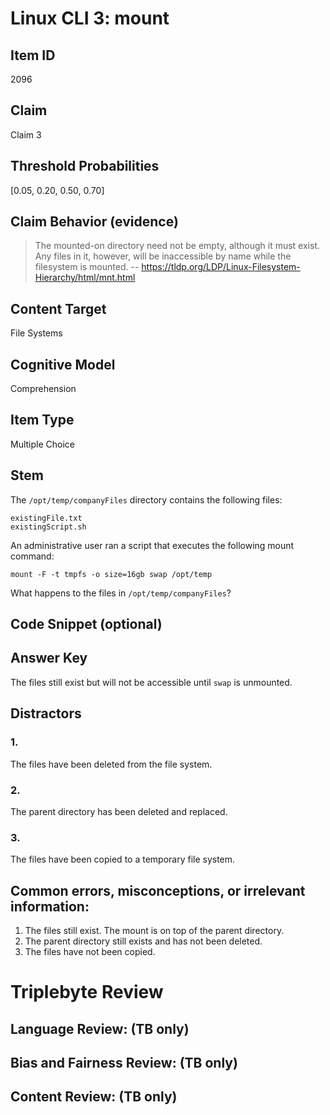 # Linux CLI 3: mount

## Item ID
2096

## Claim
Claim 3

## Threshold Probabilities
[0.05, 0.20, 0.50, 0.70]

## Claim Behavior (evidence)
> The mounted-on directory need not be empty, although it must exist.
> Any files in it, however, will be inaccessible by name while the
> filesystem is mounted.
> -- https://tldp.org/LDP/Linux-Filesystem-Hierarchy/html/mnt.html

## Content Target
File Systems

## Cognitive Model
Comprehension

## Item Type
Multiple Choice

## Stem
The `/opt/temp/companyFiles` directory contains the following files:

```
existingFile.txt
existingScript.sh
```

An administrative user ran a script that executes the following mount command:
```
mount -F -t tmpfs -o size=16gb swap /opt/temp
```

What happens to the files in `/opt/temp/companyFiles`?

## Code Snippet (optional)

## Answer Key
The files still exist but will not be accessible until `swap` is unmounted.

## Distractors
### 1.
The files have been deleted from the file system.

### 2.
The parent directory has been deleted and replaced.

### 3.
The files have been copied to a temporary file system.

## Common errors, misconceptions, or irrelevant information:
1. The files still exist. The mount is on top of the parent directory.
2. The parent directory still exists and has not been deleted.
3. The files have not been copied.

# Triplebyte Review

## Language Review: (TB only)

## Bias and Fairness Review: (TB only)

## Content Review: (TB only)
